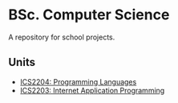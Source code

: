 # BSc. Computer Science
A repository for school projects.

## Units
- [ICS2204: Programming Languages](./ICS2204-PROGRAMMING_LANGUAGES/)
- [ICS2203: Internet Application Programming](./ICS2203-INTERNET_APPLICATION_PROGRAMMING/)
